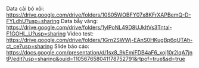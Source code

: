 Data cải bó xôi: https://drive.google.com/drive/folders/10S05WOBFY07x8KFrXAPBemQ-D-FYLdhU?usp=sharing
Data bẫy vàng: https://drive.google.com/drive/folders/1ylPoNL49D8UJkItVs3Tntal-F1GOHL_U?usp=sharing
Video test: https://drive.google.com/drive/folders/1Grn2SWWj-EAnS0HKugBp6qUTAh-ct_ce?usp=sharing
Slide báo cáo: https://docs.google.com/presentation/d/1sx8_9kEmiFDB4aF6_xoj10r2lqA7jntP/edit?usp=sharing&ouid=110567658041178752791&rtpof=true&sd=true  
